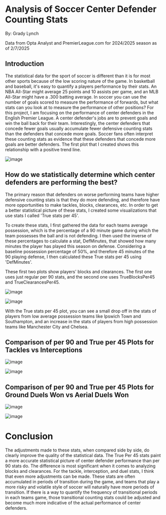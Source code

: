 Analysis of Soccer Center Defender Counting Stats
===
By: Grady Lynch

Data from Opta Analyst and PremierLeague.com for 2024/2025 season as of 2/7/2025

Introduction
------------
The statistical data for the sport of soccer is different than it is for most other sports because of the low scoring nature of the game. In basketball and baseball, it's easy to quantify a players performance by their stats. An NBA All-Star might average 25 points and 10 assists per game, and an MLB All-Star might have a .300 batting average. In soccer you can use the number of goals scored to measure the performance of forwards, but what stats can you look at to measure the performance of other positions? For this project, I am focusing on the performance of center defenders in the English Premier League. A center defender's jobs are to prevent goals and win the ball back for their team. Interestingly, the center defenders that concede fewer goals usually accumulate fewer defensive counting stats than the defenders that concede more goals. Soccer fans often interpret these counting stats as evidence that these defenders that concede more goals are better defenders. The first plot that I created shows this relationship with a positive trend line. 

![image](https://github.com/user-attachments/assets/c1295a9c-be2e-4236-b6f3-b1df20dbf0df)

How do we statistically determine which center defenders are performing the best?
----------------------------------------------------------------------------------------

The primary reason that defenders on worse performing teams have higher defensive counting stats is that they do more defending, and therefore have more opportunities to make tackles, blocks, clearances, etc. In order to get a better statistical picture of these stats, I created some visualizations that use stats I called 'True stats per 45'.

To create these stats, I first gathered the data for each teams average possession, which is the percentage of a 90 minute game during which the team possesses the ball and is not defending. I then used the inverse of these percentages to calculate a stat, DefMinutes, that showed how many minutes the player has played this season on defense. Considering a baseline possession percentage of 50%, and therefore 45 minutes of the 90 playing defense, I then calculated these True stats per 45 using 'DefMinutes'.

These first two plots show players' blocks and clearances. The first one uses just regular per 90 stats, and the second one uses TrueBlocksPer45 and TrueClearancesPer45.

![image](https://github.com/user-attachments/assets/e183d21d-fd55-4038-a990-a60bf5889c63)

![image](https://github.com/user-attachments/assets/c0ff39e3-2ea7-4eba-9580-2680437ab62f)

With the True stats per 45 plot, you can see a small drop off in the stats of players from low average possession teams like Ipswich Town and Southampton, and an increase in the stats of players from high possession teams like Manchester City and Chelsea.

Comparison of per 90 and True per 45 Plots for Tackles vs Interceptions
--------------------------------------------------

![image](https://github.com/user-attachments/assets/f2ad8d95-fcac-4139-8f24-51ec43faa3da)

![image](https://github.com/user-attachments/assets/0b8c67db-9660-4154-910b-b7dd56659024)

Comparison of per 90 and True per 45 Plots for Ground Duels Won vs Aerial Duels Won
--------------

![image](https://github.com/user-attachments/assets/155eadca-5c5b-4184-a46d-17dd6bcf379a)

![image](https://github.com/user-attachments/assets/807b2270-9fd7-450f-bd22-f8d254a86b5e)

Conclusion
===========

The adjustments made to these stats, when compared side by side, do clearly improve the quality of the statistical data. The True Per 45 stats paint a more accurate statistical picture of center defender performance than per 90 stats do. The difference is most significant when it comes to analyzing blocks and clearances. For the tackle, interception, and duel stats, I think that even more adjustments can be made. These stats are often accumulated in periods of transition during the game, and teams that play a more risky and volatile style of soccer will naturally have more periods of transition. If there is a way to quantify the frequency of transitional periods in each teams game, those transitional counting stats could be adjusted and become much more indicative of the actual performance of center defenders.
